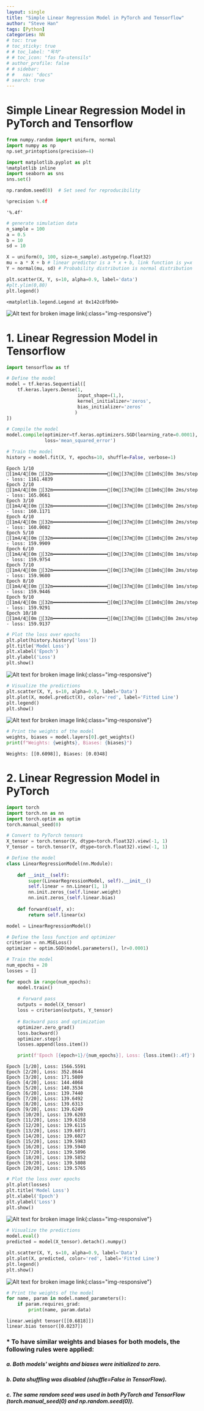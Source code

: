 ```yaml
---
layout: single
title: "Simple Linear Regression Model in PyTorch and Tensorflow"
author: "Steve Han"
tags: [Python]
categories: NN
# toc: true
# toc_sticky: true
# # toc_label: "목차"
# # toc_icon: "fas fa-utensils"
# author_profile: false
# # sidebar:
# #   nav: "docs"
# search: true
---
```


# Simple Linear Regression Model in PyTorch and Tensorflow


```python
from numpy.random import uniform, normal
import numpy as np
np.set_printoptions(precision=4)

import matplotlib.pyplot as plt
%matplotlib inline
import seaborn as sns
sns.set()

np.random.seed(0)  # Set seed for reproducibility

%precision %.4f
```




    '%.4f'




```python
# generate simulation data
n_sample = 100
a = 0.5
b = 10
sd = 10

X = uniform(0, 100, size=n_sample).astype(np.float32)
mu = a * X + b # linear predictor is a * x + b, link function is y=x
Y = normal(mu, sd) # Probability distribution is normal distribution
```


```python
plt.scatter(X, Y, s=10, alpha=0.9, label='data')
#plt.ylim(0,80)
plt.legend()
```




    <matplotlib.legend.Legend at 0x142c8fb90>




![Alt text for broken image link](/assets/images/SLR_NN/output_3_1.png){:class="img-responsive"}


# 1. Linear Regression Model in Tensorflow


```python
import tensorflow as tf
```

```python
# Define the model
model = tf.keras.Sequential([
    tf.keras.layers.Dense(1, 
                          input_shape=(1,), 
                          kernel_initializer='zeros', 
                          bias_initializer='zeros'
                         )
])

# Compile the model
model.compile(optimizer=tf.keras.optimizers.SGD(learning_rate=0.0001), 
              loss='mean_squared_error')

# Train the model
history = model.fit(X, Y, epochs=10, shuffle=False, verbose=1)
```

    Epoch 1/10
    [1m4/4[0m [32m━━━━━━━━━━━━━━━━━━━━[0m[37m[0m [1m0s[0m 3ms/step - loss: 1161.4839  
    Epoch 2/10
    [1m4/4[0m [32m━━━━━━━━━━━━━━━━━━━━[0m[37m[0m [1m0s[0m 2ms/step - loss: 165.0661 
    Epoch 3/10
    [1m4/4[0m [32m━━━━━━━━━━━━━━━━━━━━[0m[37m[0m [1m0s[0m 2ms/step - loss: 160.1171 
    Epoch 4/10
    [1m4/4[0m [32m━━━━━━━━━━━━━━━━━━━━[0m[37m[0m [1m0s[0m 2ms/step - loss: 160.0082 
    Epoch 5/10
    [1m4/4[0m [32m━━━━━━━━━━━━━━━━━━━━[0m[37m[0m [1m0s[0m 2ms/step - loss: 159.9909 
    Epoch 6/10
    [1m4/4[0m [32m━━━━━━━━━━━━━━━━━━━━[0m[37m[0m [1m0s[0m 1ms/step - loss: 159.9754 
    Epoch 7/10
    [1m4/4[0m [32m━━━━━━━━━━━━━━━━━━━━[0m[37m[0m [1m0s[0m 2ms/step - loss: 159.9600 
    Epoch 8/10
    [1m4/4[0m [32m━━━━━━━━━━━━━━━━━━━━[0m[37m[0m [1m0s[0m 1ms/step - loss: 159.9446 
    Epoch 9/10
    [1m4/4[0m [32m━━━━━━━━━━━━━━━━━━━━[0m[37m[0m [1m0s[0m 2ms/step - loss: 159.9291 
    Epoch 10/10
    [1m4/4[0m [32m━━━━━━━━━━━━━━━━━━━━[0m[37m[0m [1m0s[0m 2ms/step - loss: 159.9137 



```python
# Plot the loss over epochs
plt.plot(history.history['loss'])
plt.title('Model Loss')
plt.xlabel('Epoch')
plt.ylabel('Loss')
plt.show()
```


![Alt text for broken image link](/assets/images/SLR_NN/output_7_0.png){:class="img-responsive"}



```python
# Visualize the predictions
plt.scatter(X, Y, s=10, alpha=0.9, label='Data')
plt.plot(X, model.predict(X), color='red', label='Fitted Line')
plt.legend()
plt.show()
```

![Alt text for broken image link](/assets/images/SLR_NN/output_8_1.png){:class="img-responsive"}


```python
# Print the weights of the model
weights, biases = model.layers[0].get_weights()
print(f"Weights: {weights}, Biases: {biases}")
```

    Weights: [[0.6098]], Biases: [0.0348]


# 2. Linear Regression Model in PyTorch


```python
import torch
import torch.nn as nn
import torch.optim as optim
torch.manual_seed(0)
```

```python
# Convert to PyTorch tensors
X_tensor = torch.tensor(X, dtype=torch.float32).view(-1, 1)
Y_tensor = torch.tensor(Y, dtype=torch.float32).view(-1, 1)
```


```python
# Define the model
class LinearRegressionModel(nn.Module):
    
    def __init__(self):
        super(LinearRegressionModel, self).__init__()
        self.linear = nn.Linear(1, 1)
        nn.init.zeros_(self.linear.weight)
        nn.init.zeros_(self.linear.bias)
        
    def forward(self, x):
        return self.linear(x)
```


```python
model = LinearRegressionModel()
```


```python
# Define the loss function and optimizer
criterion = nn.MSELoss()
optimizer = optim.SGD(model.parameters(), lr=0.0001)
```


```python
# Train the model
num_epochs = 20
losses = []

for epoch in range(num_epochs):
    model.train()
    
    # Forward pass
    outputs = model(X_tensor)
    loss = criterion(outputs, Y_tensor)
    
    # Backward pass and optimization
    optimizer.zero_grad()
    loss.backward()
    optimizer.step()   
    losses.append(loss.item())

    print(f'Epoch [{epoch+1}/{num_epochs}], Loss: {loss.item():.4f}')
```

    Epoch [1/20], Loss: 1566.5591
    Epoch [2/20], Loss: 352.8644
    Epoch [3/20], Loss: 171.5089
    Epoch [4/20], Loss: 144.4068
    Epoch [5/20], Loss: 140.3534
    Epoch [6/20], Loss: 139.7440
    Epoch [7/20], Loss: 139.6492
    Epoch [8/20], Loss: 139.6313
    Epoch [9/20], Loss: 139.6249
    Epoch [10/20], Loss: 139.6203
    Epoch [11/20], Loss: 139.6158
    Epoch [12/20], Loss: 139.6115
    Epoch [13/20], Loss: 139.6071
    Epoch [14/20], Loss: 139.6027
    Epoch [15/20], Loss: 139.5983
    Epoch [16/20], Loss: 139.5940
    Epoch [17/20], Loss: 139.5896
    Epoch [18/20], Loss: 139.5852
    Epoch [19/20], Loss: 139.5808
    Epoch [20/20], Loss: 139.5765



```python
# Plot the loss over epochs
plt.plot(losses)
plt.title('Model Loss')
plt.xlabel('Epoch')
plt.ylabel('Loss')
plt.show()
```


![Alt text for broken image link](/assets/images/SLR_NN/output_17_0.png){:class="img-responsive"}



```python
# Visualize the predictions
model.eval()
predicted = model(X_tensor).detach().numpy()

plt.scatter(X, Y, s=10, alpha=0.9, label='Data')
plt.plot(X, predicted, color='red', label='Fitted Line')
plt.legend()
plt.show()
```


![Alt text for broken image link](/assets/images/SLR_NN/output_18_0.png){:class="img-responsive"}



```python
# Print the weights of the model
for name, param in model.named_parameters():
    if param.requires_grad:
        print(name, param.data)
```

    linear.weight tensor([[0.6818]])
    linear.bias tensor([0.0237])


### * To have similar weights and biases for both models, the following rules were applied:
##### a. Both models' weights and biases were initialized to zero.
##### b. Data shuffling was disabled (shuffle=False in TensorFlow).
##### c. The same random seed was used in both PyTorch and TensorFlow (torch.manual_seed(0) and np.random.seed(0)).
